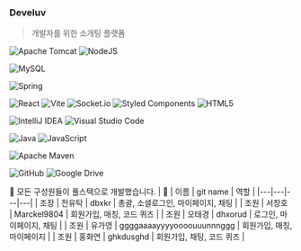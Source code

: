 ### Develuv

> 개발자를 위한 소개팅 플랫폼

![Apache Tomcat](https://img.shields.io/badge/apache%20tomcat-%23F8DC75.svg?style=for-the-badge&logo=apache-tomcat&logoColor=black)
![NodeJS](https://img.shields.io/badge/node.js-6DA55F?style=for-the-badge&logo=node.js&logoColor=white)

![MySQL](https://img.shields.io/badge/mysql-4479A1.svg?style=for-the-badge&logo=mysql&logoColor=white)

![Spring](https://img.shields.io/badge/spring-%236DB33F.svg?style=for-the-badge&logo=spring&logoColor=white)

![React](https://img.shields.io/badge/react-%2320232a.svg?style=for-the-badge&logo=react&logoColor=%2361DAFB)
![Vite](https://img.shields.io/badge/vite-%23646CFF.svg?style=for-the-badge&logo=vite&logoColor=white)
![Socket.io](https://img.shields.io/badge/Socket.io-black?style=for-the-badge&logo=socket.io&badgeColor=010101)
![Styled Components](https://img.shields.io/badge/styled--components-DB7093?style=for-the-badge&logo=styled-components&logoColor=white)
 ![HTML5](https://img.shields.io/badge/html5-%23E34F26.svg?style=for-the-badge&logo=html5&logoColor=white)
	
 ![IntelliJ IDEA](https://img.shields.io/badge/IntelliJIDEA-000000.svg?style=for-the-badge&logo=intellij-idea&logoColor=white)
 ![Visual Studio Code](https://img.shields.io/badge/Visual%20Studio%20Code-0078d7.svg?style=for-the-badge&logo=visual-studio-code&logoColor=white)

 ![Java](https://img.shields.io/badge/java-%23ED8B00.svg?style=for-the-badge&logo=openjdk&logoColor=white)
 ![JavaScript](https://img.shields.io/badge/javascript-%23323330.svg?style=for-the-badge&logo=javascript&logoColor=%23F7DF1E)
 
![Apache Maven](https://img.shields.io/badge/Apache%20Maven-C71A36?style=for-the-badge&logo=Apache%20Maven&logoColor=white)
 
 ![GitHub](https://img.shields.io/badge/github-%23121011.svg?style=for-the-badge&logo=github&logoColor=white)
 ![Google Drive](https://img.shields.io/badge/Google%20Drive-4285F4?style=for-the-badge&logo=googledrive&logoColor=white)


📢 모든 구성원들이 풀스택으로 개발했습니다.
| 🤍 | 이름 | git name | 역할 |
|---|---|---|---|
| 조장 | 전유탁 | dbxkr | 총괄, 소셜로그인, 마이페이지, 채팅 |
| 조원 | 서창호 | Marckel9804 | 회원가입, 매칭, 코드 퀴즈 |
| 조원 | 오태경 | dhxorud | 로그인, 마이페이지, 채팅 |
| 조원 | 유가영 | ggggaaaayyyyoooouuunnnggg | 회원가입, 매칭, 마이페이지 |
| 조원 | 홍화연 | ghkdusghd | 회원가입, 채팅, 코드 퀴즈 |
 
